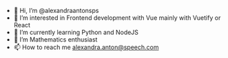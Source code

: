 - 👋 Hi, I’m @alexandraantonsps
- 👀 I’m interested in Frontend development with Vue mainly with Vuetify or React
- 🌱 I’m currently learning Python and NodeJS 
- 💞️ I’m Mathematics enthusiast 
- 📫 How to reach me alexandra.anton@speech.com

<!---
alexandraantonsps/alexandraantonsps is a ✨ special ✨ repository because its `README.md` (this file) appears on your GitHub profile.
You can click the Preview link to take a look at your changes.
--->
